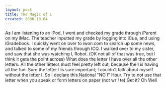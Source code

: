 ```yaml
---
layout: post
title: The Magic of i
created: 2006-10-04
---
```

As I am listening to an iPod, I went and checked my grade through iParent on my iMac. The teacher inputted my grade by logging into iCue, and using iGradebook. I quickly went on over to iwon.com to search up some news, and talked to some of my friends through ICQ. I walked over to my sister, and saw that she was watching I, Robot. (OK not all of that was true, but I think it gets the point across) What does the letter I have over all the other letters. All the other letters must feel pretty left out, because the I is having all the fun. Sure the letter I is sure important; I couldn't talk about myself without the letter I. So I declare this National "NO I" Hour. Try to not use that letter when you speak or form letters on paper (not wr *i* te) Get it? Oh Well